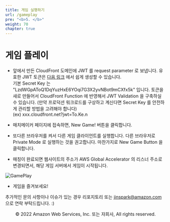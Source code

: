 ```yaml
---
title: 게임 실행하기
url: /gameplay
pre: "<b>5. </b>"
weight: 70
chapter: true
---
```


# 게임 플레이

- 앞에서 만든 CloudFront 도메인에 JWT 를 request parameter 로 보냅니다. 유효한 JWT 토큰은 [다음 링크](https://jwt.io/) 에서 쉽게 생성할 수 있습니다.      
기본 Secret Key 는 "LzdWGpAToQ1DqYuzHxE6YOqi7G3X2yvNBot9mCXfx5k" 입니다. 토큰을 새로 만들어서 CloudFront Function 에 반영해서 JWT Validation 을 구축하실 수 있습니다. (만약 프로덕션 워크로드를 구상하고 계신다면 Secret Key 를 안전하게 관리할 방법을 고려해야 합니다)         
(ex) xxx.cloudfront.net?jwt=To.Ke.n     

- 매치메이커 페이지에 접속하면, New Game! 버튼을 클릭합니다.

- 또다른 브라우저를 켜서 다른 게임 클라이언트를 실행합니다. 다른 브라우저로 Private Mode 로 실행하는 것을 권고합니다. 마찬가지로 New Game Button 을 클릭합니다.

- 매칭이 완료되면 웹사이트의 주소가 AWS Global Accelerator 의 리스너 주소로 변경되면서, 해당 게임 서버에서 게임이 시작됩니다.

![GamePlay](https://d1zrwss8zuawdm.cloudfront.net/webcard21-play.png)

- 게임을 즐겨보세요!

추가적인 문의 사항이나 이슈가 있는 경우 리포지토리 또는 jinspark@amazon.com 으로 연락 부탁드립니다. :) 

<p align="center">
© 2022 Amazon Web Services, Inc. 또는 자회사, All rights reserved.
</p>
